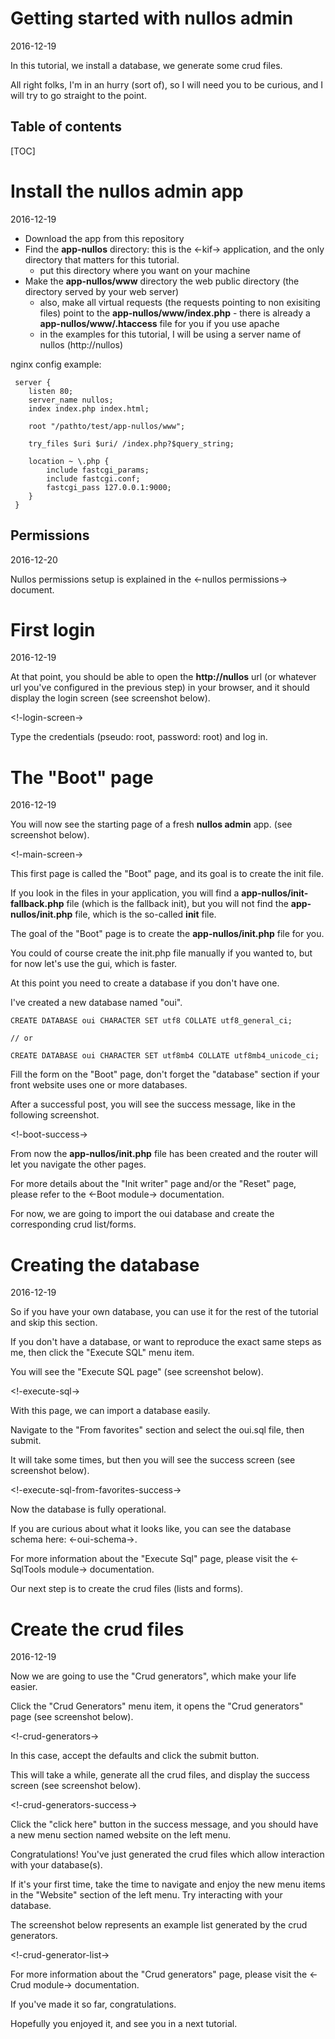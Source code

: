 Getting started with nullos admin
====================================
2016-12-19



In this tutorial, we install a database, we generate some crud files.

All right folks, I'm in an hurry (sort of), so I will need you to be curious, and I will try to 
go straight to the point.




Table of contents
---------------------
[TOC]



Install the nullos admin app
==============================
2016-12-19



- Download the app from this repository
- Find the **app-nullos** directory: this is the <-kif-> application, and the only directory that matters for this tutorial.
    - put this directory where you want on your machine
- Make the **app-nullos/www** directory the web public directory (the directory served by your web server)
    - also, make all virtual requests (the requests pointing to non exisiting files) point to the **app-nullos/www/index.php**
            - there is already a **app-nullos/www/.htaccess** file for you if you use apache
    - in the examples for this tutorial, I will be using a server name of nullos (http://nullos)            
            
           
                       
nginx config example:
```nginx
 server {
    listen 80; 
    server_name nullos;
	index index.php index.html;

    root "/pathto/test/app-nullos/www";

    try_files $uri $uri/ /index.php?$query_string;
    
	location ~ \.php {
	    include fastcgi_params;
	    include fastcgi.conf;
	    fastcgi_pass 127.0.0.1:9000;
	}
 }            
```            


Permissions
---------------
2016-12-20 

Nullos permissions setup is explained in the <-nullos permissions-> document.




First login
==============================
2016-12-19


At that point, you should be able to open the **http://nullos** url (or whatever url you've configured 
in the previous step) in your browser, and it should display the login screen (see screenshot below).

<!-login-screen->


Type the credentials (pseudo: root, password: root) and log in.




The "Boot" page
==============================
2016-12-19

You will now see the starting page of a fresh **nullos admin** app. (see screenshot below).


<!-main-screen->


This first page is called the "Boot" page, and its goal is to create the init file.

If you look in the files in your application, you will find a **app-nullos/init-fallback.php**
file (which is the fallback init), but you will not find the **app-nullos/init.php** file, which
is the so-called **init** file.

The goal of the "Boot" page is to create the **app-nullos/init.php** file for you.


You could of course create the init.php file manually if you wanted to, but for now let's use the gui,
which is faster.

At this point you need to create a database if you don't have one.

I've created a new database named "oui".

```mysql
CREATE DATABASE oui CHARACTER SET utf8 COLLATE utf8_general_ci;

// or 

CREATE DATABASE oui CHARACTER SET utf8mb4 COLLATE utf8mb4_unicode_ci;
```



Fill the form on the "Boot" page, don't forget the "database" section if your 
front website uses one or more databases.


After a successful post, you will see the success message, like in the following screenshot.

<!-boot-success->


From now the **app-nullos/init.php** file has been 
created and the router will let you navigate the other pages.


For more details about the "Init writer" page and/or the "Reset" page, 
please refer to the <-Boot module-> documentation.



For now, we are going to import the oui database and create the corresponding crud list/forms.


Creating the database
=========================
2016-12-19

So if you have your own database, you can use it for the rest of the tutorial and skip this section.

If you don't have a database, or want to reproduce the exact same steps as me, then click the 
"Execute SQL" menu item.


You will see the "Execute SQL page" (see screenshot below).


<!-execute-sql->

With this page, we can import a database easily.

Navigate to the "From favorites" section and select the oui.sql file, then submit.

It will take some times, but then you will see the success screen (see screenshot below).

<!-execute-sql-from-favorites-success->



Now the database is fully operational.

If you are curious about what it looks like, you can see the database schema here: <-oui-schema->.


For more information about the "Execute Sql" page, please visit the <-SqlTools module-> documentation.


Our next step is to create the crud files (lists and forms).



Create the crud files
========================
2016-12-19

Now we are going to use the "Crud generators", which make your life easier.

Click the "Crud Generators" menu item, it opens the "Crud generators" page (see screenshot below).


<!-crud-generators->

In this case, accept the defaults and click the submit button.
 
This will take a while, generate all the crud files, and display the success screen (see screenshot below).

<!-crud-generators-success->


Click the "click here" button in the success message, and you should have a new menu section named website
on the left menu.


Congratulations! You've just generated the crud files which allow interaction with your database(s).

If it's your first time, take the time to navigate and enjoy the new menu items in the "Website" section 
of the left menu. Try interacting with your database.

 
The screenshot below represents an example list generated by the crud generators.

<!-crud-generator-list->



 
For more information about the "Crud generators" page, please visit the <-Crud module-> documentation.



If you've made it so far, congratulations.

Hopefully you enjoyed it, and see you in a next tutorial.























